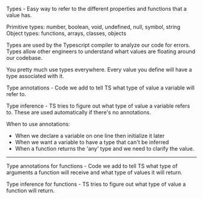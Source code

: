 Types - Easy way to refer to the different properties and functions that a value has.

Primitive types: number, boolean, void, undefined, null, symbol, string
Object types: functions, arrays, classes, objects

Types are used by the Typescript compiler to analyze our code for errors. Types allow other engineers to understand whart values are
floating around our codebase.

You pretty much use types everywhere. Every value you define will have a type associated with it.

Type annotations - Code we add to tell TS what type of value a variable will refer to.

Type inference - TS tries to figure out what type of value a variable refers to. These are used automatically if there's no
annotations.

When to use annotations:

- When we declare a variable on one line then initialize it later
- When we want a variable to have a type that can't be inferred
- When a function returns the 'any' type and we need to clarify the value.

---

Type annotations for functions - Code we add to tell TS what type of arguments a function will receive and what type of values it will return.

Type inference for functions - TS tries to figure out what type of value a function will return.
